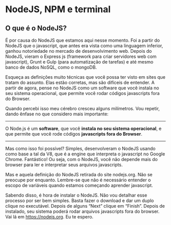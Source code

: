 # NodeJS, NPM e terminal

## O que é o NodeJS?

É por causa do NodeJS que estamos aqui nesse momento. Foi a partir do NodeJS que o javascript, que antes era vista como uma linguagem inferior, ganhou notoriedade no mercado de desenvolvimento web. Depois do NodeJS, vieram o Express js (framework para criar servidores web com javascript), Grunt e Gulp (para automatização de tarefas) e até mesmo banco de dados NoSQL, como o mongoDB.

Esqueça as definições muito técnicas que você possa ter visto em sites que tratam do assunto. Elas estão corretas, mas são difíceis de entender. A partir de agora, pense no NodeJS como um software que você instala no seu sistema operacional, que permite você rodar códigos javascripts fora do Browser.

Quando percebi isso meu cérebro cresceu alguns milímetros. Vou repetir, dando ênfase no que considero mais importante:



---


 O Node.js é um **software**, que você **instala no seu sistema operacional**, e que permite que você rode códigos **javascripts fora do Browser**.



---



Mas como isso foi possível? Simples, desenvolveram o NodeJS usando como base a tal da V8, que é a engine que interpreta o javascript no Google Chrome. Fantástico! Ou seja, com o NodeJS, você não depende mais do browser para ler e interpretar seus arquivos javascripts.

Mas e aquela definição do NodeJS retirada do site nodejs.org. Não se preocupe por enquanto. Lembre-se que não é necessário entender o escopo de variáveis quando estamos começando aprender javascript.

Sabendo disso, é hora de instalar o NodeJS. Não vou detalhar esse processo por ser bem simples. Basta fazer o download e dar um duplo clique no executável. Depois de alguns “Next” clique em “Finish”. Depois de instalado, seu sistema poderá rodar arquivos javascripts fora do browser. Vai lá em https://nodejs.org. Eu te espero.

